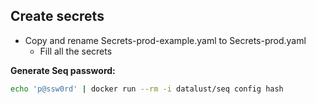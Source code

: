 ## Create secrets
* Copy and rename Secrets-prod-example.yaml to Secrets-prod.yaml
  * Fill all the secrets

**Generate Seq password:**
```bash
echo 'p@ssw0rd' | docker run --rm -i datalust/seq config hash
```